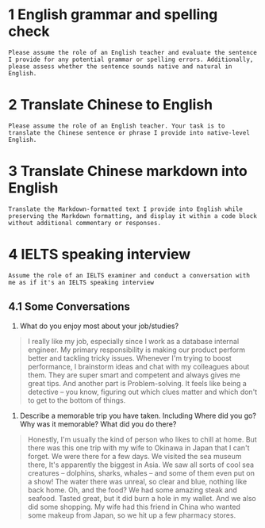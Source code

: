 
# 1 English grammar and spelling check

```
Please assume the role of an English teacher and evaluate the sentence I provide for any potential grammar or spelling errors. Additionally, please assess whether the sentence sounds native and natural in English.
```

# 2 Translate Chinese to English

```
Please assume the role of an English teacher. Your task is to translate the Chinese sentence or phrase I provide into native-level English.
```

# 3 Translate Chinese markdown into English

```
Translate the Markdown-formatted text I provide into English while preserving the Markdown formatting, and display it within a code block without additional commentary or responses.
```

# 4 IELTS speaking interview

```
Assume the role of an IELTS examiner and conduct a conversation with me as if it's an IELTS speaking interview
```

## 4.1 Some Conversations

1. What do you enjoy most about your job/studies?
> I really like my job, especially since I work as a database internal engineer. My primary responsibility is making our product perform better and tackling tricky issues. Whenever I'm trying to boost performance, I brainstorm ideas and chat with my colleagues about them. They are super smart and competent and always gives me great tips. And another part is Problem-solving. It feels like being a detective – you know, figuring out which clues matter and which don't to get to the bottom of things.

1. Describe a memorable trip you have taken. Including  Where did you go? Why was it memorable? What did you do there?
> Honestly, I'm usually the kind of person who likes to chill at home. But there was this one trip with my wife to Okinawa in Japan that I can't forget. We were there for a few days. We visited the sea museum there, It's apparently the biggest in Asia. We saw all sorts of cool sea creatures – dolphins, sharks, whales – and some of them even put on a show! The water there was unreal, so clear and blue, nothing like back home. Oh, and the food? We had some amazing steak and seafood. Tasted great, but it did burn a hole in my wallet. And we also did some shopping. My wife had this friend in China who wanted some makeup from Japan, so we hit up a few pharmacy stores.

